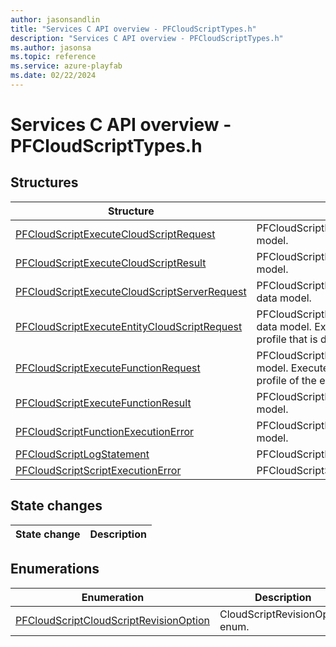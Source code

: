 ```yaml
---
author: jasonsandlin
title: "Services C API overview - PFCloudScriptTypes.h"
description: "Services C API overview - PFCloudScriptTypes.h"
ms.author: jasonsa
ms.topic: reference
ms.service: azure-playfab
ms.date: 02/22/2024
---
```


# Services C API overview - PFCloudScriptTypes.h

  
## Structures  

| Structure | Description |  
| --- | --- |  
| [PFCloudScriptExecuteCloudScriptRequest](structs/pfcloudscriptexecutecloudscriptrequest.md) | PFCloudScriptExecuteCloudScriptRequest data model. |  
| [PFCloudScriptExecuteCloudScriptResult](structs/pfcloudscriptexecutecloudscriptresult.md) | PFCloudScriptExecuteCloudScriptResult data model. |  
| [PFCloudScriptExecuteCloudScriptServerRequest](structs/pfcloudscriptexecutecloudscriptserverrequest.md) | PFCloudScriptExecuteCloudScriptServerRequest data model. |  
| [PFCloudScriptExecuteEntityCloudScriptRequest](structs/pfcloudscriptexecuteentitycloudscriptrequest.md) | PFCloudScriptExecuteEntityCloudScriptRequest data model. Executes CloudScript with the entity profile that is defined in the request. |  
| [PFCloudScriptExecuteFunctionRequest](structs/pfcloudscriptexecutefunctionrequest.md) | PFCloudScriptExecuteFunctionRequest data model. Executes an Azure Function with the profile of the entity that is defined in the request. |  
| [PFCloudScriptExecuteFunctionResult](structs/pfcloudscriptexecutefunctionresult.md) | PFCloudScriptExecuteFunctionResult data model. |  
| [PFCloudScriptFunctionExecutionError](structs/pfcloudscriptfunctionexecutionerror.md) | PFCloudScriptFunctionExecutionError data model. |  
| [PFCloudScriptLogStatement](structs/pfcloudscriptlogstatement.md) | PFCloudScriptLogStatement data model. |  
| [PFCloudScriptScriptExecutionError](structs/pfcloudscriptscriptexecutionerror.md) | PFCloudScriptScriptExecutionError data model. |  
  
## State changes  
  
| State change | Description |  
| --- | --- |  
  
## Enumerations  

| Enumeration | Description |  
| --- | --- |  
| [PFCloudScriptCloudScriptRevisionOption](enums/pfcloudscriptcloudscriptrevisionoption.md) | CloudScriptRevisionOption enum.|  
